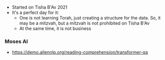 * Started on Tisha B'Av 2021
* It's a perfect day for it:
    * One is not learning Torah, just creating a structure for the data. So, it may be a mitzvah, but a mitzvah is not prohibited on Tisha B'Av
    * At the same time, it is not business
    
### Moses AI
* https://demo.allennlp.org/reading-comprehension/transformer-qa
